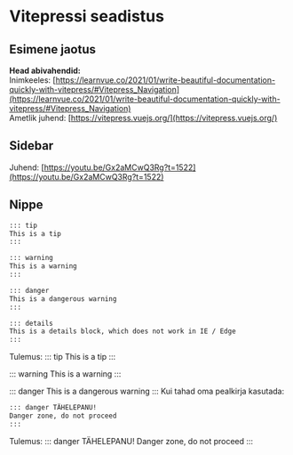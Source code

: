 # Vitepressi seadistus

## Esimene jaotus

**Head abivahendid:**  
Inimkeeles: [https://learnvue.co/2021/01/write-beautiful-documentation-quickly-with-vitepress/#Vitepress_Navigation](https://learnvue.co/2021/01/write-beautiful-documentation-quickly-with-vitepress/#Vitepress_Navigation)  
Ametlik juhend: [https://vitepress.vuejs.org/](https://vitepress.vuejs.org/)

## Sidebar

Juhend: [https://youtu.be/Gx2aMCwQ3Rg?t=1522](https://youtu.be/Gx2aMCwQ3Rg?t=1522)

## Nippe

```markdown
::: tip
This is a tip
:::

::: warning
This is a warning
:::

::: danger
This is a dangerous warning
:::

::: details
This is a details block, which does not work in IE / Edge
:::
```

Tulemus:
::: tip
This is a tip
:::

::: warning
This is a warning
:::

::: danger
This is a dangerous warning
:::
Kui tahad oma pealkirja kasutada:

```markdown
::: danger TÄHELEPANU!  
Danger zone, do not proceed
:::
```

Tulemus:
::: danger TÄHELEPANU!
Danger zone, do not proceed
:::
